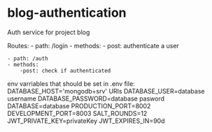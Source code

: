 # blog-authentication
Auth service for project blog

Routes: 
    - path: /login
    - methods: 
        - post: authenticate a user

    - path: /auth
    - methods:
        -post: check if authenticated

env varriables that should be set in .env file: 
    DATABASE_HOST='mongodb+srv' URIs
    DATABASE_USER=database username
    DATABASE_PASSWORD=database pasword
    DATABASE=database
    PRODUCTION_PORT=8002
    DEVELOPMENT_PORT=8003
    SALT_ROUNDS=12
    JWT_PRIVATE_KEY=privateKey
    JWT_EXPIRES_IN=90d